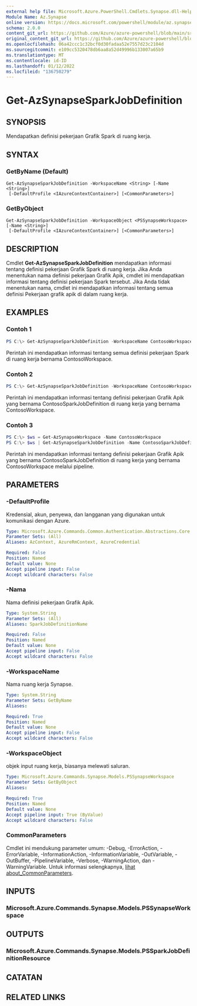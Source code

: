 ```yaml
---
external help file: Microsoft.Azure.PowerShell.Cmdlets.Synapse.dll-Help.xml
Module Name: Az.Synapse
online version: https://docs.microsoft.com/powershell/module/az.synapse/get-azsynapsesparkjobdefinition
schema: 2.0.0
content_git_url: https://github.com/Azure/azure-powershell/blob/main/src/Synapse/Synapse/help/Get-AzSynapseSparkJobDefinition.md
original_content_git_url: https://github.com/Azure/azure-powershell/blob/main/src/Synapse/Synapse/help/Get-AzSynapseSparkJobDefinition.md
ms.openlocfilehash: 06a42ccc1c32bcf0d30fadaa52e7557d23c2104d
ms.sourcegitcommit: e109cc5320478db6aa8a52d49996b133007a65b9
ms.translationtype: MT
ms.contentlocale: id-ID
ms.lasthandoff: 01/12/2022
ms.locfileid: "136750279"
---
```

# Get-AzSynapseSparkJobDefinition

## SYNOPSIS
Mendapatkan definisi pekerjaan Grafik Spark di ruang kerja.

## SYNTAX

### GetByName (Default)
```
Get-AzSynapseSparkJobDefinition -WorkspaceName <String> [-Name <String>]
 [-DefaultProfile <IAzureContextContainer>] [<CommonParameters>]
```

### GetByObject
```
Get-AzSynapseSparkJobDefinition -WorkspaceObject <PSSynapseWorkspace> [-Name <String>]
 [-DefaultProfile <IAzureContextContainer>] [<CommonParameters>]
```

## DESCRIPTION
Cmdlet **Get-AzSynapseSparkJobDefinition** mendapatkan informasi tentang definisi pekerjaan Grafik Spark di ruang kerja. Jika Anda menentukan nama definisi pekerjaan Grafik Apik, cmdlet ini mendapatkan informasi tentang definisi pekerjaan Spark tersebut. Jika Anda tidak menentukan nama, cmdlet ini mendapatkan informasi tentang semua definisi Pekerjaan grafik apik di dalam ruang kerja.

## EXAMPLES

### Contoh 1
```powershell
PS C:\> Get-AzSynapseSparkJobDefinition -WorkspaceName ContosoWorkspace
```

Perintah ini mendapatkan informasi tentang semua definisi pekerjaan Spark di ruang kerja bernama ContosoWorkspace.

### Contoh 2
```powershell
PS C:\> Get-AzSynapseSparkJobDefinition -WorkspaceName ContosoWorkspace -Name ContosoJobDefinition
```

Perintah ini mendapatkan informasi tentang definisi pekerjaan Grafik Apik yang bernama ContosoSparkJobDefinition di ruang kerja yang bernama ContosoWorkspace.

### Contoh 3
```powershell
PS C:\> $ws = Get-AzSynapseWorkspace -Name ContosoWorkspace
PS C:\> $ws | Get-AzSynapseSparkJobDefinition -Name ContosoSparkJobDefinition
```

Perintah ini mendapatkan informasi tentang definisi pekerjaan Grafik Apik yang bernama ContosoSparkJobDefinition di ruang kerja yang bernama ContosoWorkspace melalui pipeline.

## PARAMETERS

### -DefaultProfile
Kredensial, akun, penyewa, dan langganan yang digunakan untuk komunikasi dengan Azure.

```yaml
Type: Microsoft.Azure.Commands.Common.Authentication.Abstractions.Core.IAzureContextContainer
Parameter Sets: (All)
Aliases: AzContext, AzureRmContext, AzureCredential

Required: False
Position: Named
Default value: None
Accept pipeline input: False
Accept wildcard characters: False
```

### -Nama
Nama definisi pekerjaan Grafik Apik.

```yaml
Type: System.String
Parameter Sets: (All)
Aliases: SparkJobDefinitionName

Required: False
Position: Named
Default value: None
Accept pipeline input: False
Accept wildcard characters: False
```

### -WorkspaceName
Nama ruang kerja Synapse.

```yaml
Type: System.String
Parameter Sets: GetByName
Aliases:

Required: True
Position: Named
Default value: None
Accept pipeline input: False
Accept wildcard characters: False
```

### -WorkspaceObject
objek input ruang kerja, biasanya melewati saluran.

```yaml
Type: Microsoft.Azure.Commands.Synapse.Models.PSSynapseWorkspace
Parameter Sets: GetByObject
Aliases:

Required: True
Position: Named
Default value: None
Accept pipeline input: True (ByValue)
Accept wildcard characters: False
```

### CommonParameters
Cmdlet ini mendukung parameter umum: -Debug, -ErrorAction, -ErrorVariable, -InformationAction, -InformationVariable, -OutVariable, -OutBuffer, -PipelineVariable, -Verbose, -WarningAction, dan -WarningVariable. Untuk informasi selengkapnya, [lihat about_CommonParameters](http://go.microsoft.com/fwlink/?LinkID=113216).

## INPUTS

### Microsoft.Azure.Commands.Synapse.Models.PSSynapseWorkspace

## OUTPUTS

### Microsoft.Azure.Commands.Synapse.Models.PSSparkJobDefinitionResource

## CATATAN

## RELATED LINKS
